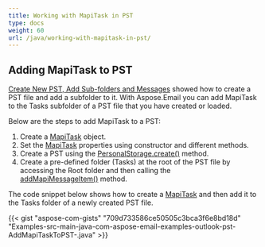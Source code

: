 ```yaml
---
title: Working with MapiTask in PST
type: docs
weight: 60
url: /java/working-with-mapitask-in-pst/
---
```


## **Adding MapiTask to PST**
[Create New PST, Add Sub-folders and Messages](/email/java/create-new-pst-add-sub-folders-and-messages/) showed how to create a PST file and add a subfolder to it. With Aspose.Email you can add MapiTask to the Tasks subfolder of a PST file that you have created or loaded.

Below are the steps to add MapiTask to a PST:

1. Create a [MapiTask](https://apireference.aspose.com/email/java/com.aspose.email/MapiTask) object.
1. Set the [MapiTask](https://apireference.aspose.com/email/java/com.aspose.email/MapiTask) properties using constructor and different methods.
1. Create a PST using the [PersonalStorage.create()](https://apireference.aspose.com/email/java/com.aspose.email/PersonalStorage#create\(java.io.OutputStream,%20int\)) method.
1. Create a pre-defined folder (Tasks) at the root of the PST file by accessing the Root folder and then calling the [addMapiMessageItem()](https://apireference.aspose.com/email/java/com.aspose.email/FolderInfo#addMapiMessageItem\(com.aspose.email.IMapiMessageItem\)) method.

The code snippet below shows how to create a [MapiTask](https://apireference.aspose.com/email/java/com.aspose.email/MapiTask) and then add it to the Tasks folder of a newly created PST file.



{{< gist "aspose-com-gists" "709d733586ce50505c3bca3f6e8bd18d" "Examples-src-main-java-com-aspose-email-examples-outlook-pst-AddMapiTaskToPST-.java" >}}
